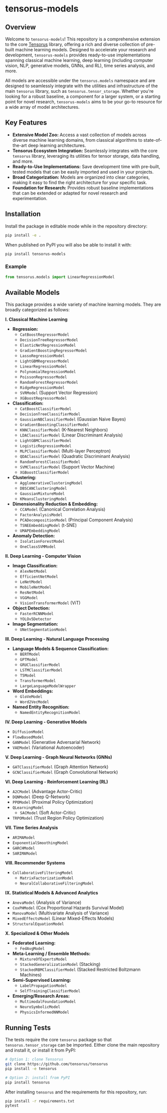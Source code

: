 # tensorus-models

## Overview
Welcome to `tensorus-models`! This repository is a comprehensive extension to the core [Tensorus](https://github.com/tensorus/tensorus) library, offering a rich and diverse collection of pre-built machine learning models. Designed to accelerate your research and development, `tensorus-models` provides ready-to-use implementations spanning classical machine learning, deep learning (including computer vision, NLP, generative models, GNNs, and RL), time series analysis, and more.

All models are accessible under the `tensorus.models` namespace and are designed to seamlessly integrate with the utilities and infrastructure of the main `tensorus` library, such as `tensorus.tensor_storage`. Whether you're looking for a robust baseline, a component for a larger system, or a starting point for novel research, `tensorus-models` aims to be your go-to resource for a wide array of model architectures.


## Key Features

*   **Extensive Model Zoo:** Access a vast collection of models across diverse machine learning domains, from classical algorithms to state-of-the-art deep learning architectures.
*   **Tensorus Ecosystem Integration:** Seamlessly integrates with the core `tensorus` library, leveraging its utilities for tensor storage, data handling, and more.
*   **Ready-to-Use Implementations:** Save development time with pre-built, tested models that can be easily imported and used in your projects.
*   **Broad Categorization:** Models are organized into clear categories, making it easy to find the right architecture for your specific task.
*   **Foundation for Research:** Provides robust baseline implementations that can be extended or adapted for novel research and experimentation.

## Installation

Install the package in editable mode while in the repository directory:

```bash
pip install -e .
```

When published on PyPI you will also be able to install it with:

```bash
pip install tensorus-models
```

### Example

```python
from tensorus.models import LinearRegressionModel
```

## Available Models

This package provides a wide variety of machine learning models. They are broadly categorized as follows:

**I. Classical Machine Learning**

*   **Regression:**
    *   `CatBoostRegressorModel`
    *   `DecisionTreeRegressorModel`
    *   `ElasticNetRegressionModel`
    *   `GradientBoostingRegressorModel`
    *   `LassoRegressionModel`
    *   `LightGBMRegressorModel`
    *   `LinearRegressionModel`
    *   `PolynomialRegressionModel`
    *   `PoissonRegressorModel`
    *   `RandomForestRegressorModel`
    *   `RidgeRegressionModel`
    *   `SVRModel` (Support Vector Regression)
    *   `XGBoostRegressorModel`
*   **Classification:**
    *   `CatBoostClassifierModel`
    *   `DecisionTreeClassifierModel`
    *   `GaussianNBClassifierModel` (Gaussian Naive Bayes)
    *   `GradientBoostingClassifierModel`
    *   `KNNClassifierModel` (K-Nearest Neighbors)
    *   `LDAClassifierModel` (Linear Discriminant Analysis)
    *   `LightGBMClassifierModel`
    *   `LogisticRegressionModel`
    *   `MLPClassifierModel` (Multi-layer Perceptron)
    *   `QDAClassifierModel` (Quadratic Discriminant Analysis)
    *   `RandomForestClassifierModel`
    *   `SVMClassifierModel` (Support Vector Machine)
    *   `XGBoostClassifierModel`
*   **Clustering:**
    *   `AgglomerativeClusteringModel`
    *   `DBSCANClusteringModel`
    *   `GaussianMixtureModel`
    *   `KMeansClusteringModel`
*   **Dimensionality Reduction & Embedding:**
    *   `CCAModel` (Canonical Correlation Analysis)
    *   `FactorAnalysisModel`
    *   `PCADecompositionModel` (Principal Component Analysis)
    *   `TSNEEmbeddingModel` (t-SNE)
    *   `UMAPEmbeddingModel`
*   **Anomaly Detection:**
    *   `IsolationForestModel`
    *   `OneClassSVMModel`

**II. Deep Learning - Computer Vision**

*   **Image Classification:**
    *   `AlexNetModel`
    *   `EfficientNetModel`
    *   `LeNetModel`
    *   `MobileNetModel`
    *   `ResNetModel`
    *   `VGGModel`
    *   `VisionTransformerModel` (ViT)
*   **Object Detection:**
    *   `FasterRCNNModel`
    *   `YOLOv5Detector`
*   **Image Segmentation:**
    *   `UNetSegmentationModel`

**III. Deep Learning - Natural Language Processing**

*   **Language Models & Sequence Classification:**
    *   `BERTModel`
    *   `GPTModel`
    *   `GRUClassifierModel`
    *   `LSTMClassifierModel`
    *   `T5Model`
    *   `TransformerModel`
    *   `LargeLanguageModelWrapper`
*   **Word Embeddings:**
    *   `GloVeModel`
    *   `Word2VecModel`
*   **Named Entity Recognition:**
    *   `NamedEntityRecognitionModel`

**IV. Deep Learning - Generative Models**

*   `DiffusionModel`
*   `FlowBasedModel`
*   `GANModel` (Generative Adversarial Network)
*   `VAEModel` (Variational Autoencoder)

**V. Deep Learning - Graph Neural Networks (GNNs)**

*   `GATClassifierModel` (Graph Attention Network)
*   `GCNClassifierModel` (Graph Convolutional Network)

**VI. Deep Learning - Reinforcement Learning (RL)**

*   `A2CModel` (Advantage Actor-Critic)
*   `DQNModel` (Deep Q-Network)
*   `PPOModel` (Proximal Policy Optimization)
*   `QLearningModel`
    *   `SACModel` (Soft Actor-Critic)
*   `TRPOModel` (Trust Region Policy Optimization)

**VII. Time Series Analysis**

*   `ARIMAModel`
*   `ExponentialSmoothingModel`
*   `GARCHModel`
*   `SARIMAModel`

**VIII. Recommender Systems**

*   `CollaborativeFilteringModel`
    *   `MatrixFactorizationModel`
    *   `NeuralCollaborativeFilteringModel`

**IX. Statistical Models & Advanced Analytics**

*   `AnovaModel` (Analysis of Variance)
*   `CoxPHModel` (Cox Proportional Hazards Survival Model)
*   `ManovaModel` (Multivariate Analysis of Variance)
*   `MixedEffectsModel` (Linear Mixed-Effects Models)
*   `StructuralEquationModel`

**X. Specialized & Other Models**

*   **Federated Learning:**
    *   `FedAvgModel`
*   **Meta-Learning / Ensemble Methods:**
    *   `MixtureOfExpertsModel`
    *   `StackedGeneralizationModel` (Stacking)
    *   `StackedRBMClassifierModel` (Stacked Restricted Boltzmann Machines)
*   **Semi-Supervised Learning:**
    *   `LabelPropagationModel`
    *   `SelfTrainingClassifierModel`
*   **Emerging/Research Areas:**
    *   `MultimodalFoundationModel`
    *   `NeuroSymbolicModel`
    *   `PhysicsInformedNNModel`

## Running Tests

The tests require the core `tensorus` package so that `tensorus.tensor_storage` can be imported. Either clone the main repository and install it, or install it from PyPI:

```bash
# Option 1: clone Tensorus
git clone https://github.com/tensorus/tensorus
pip install -e tensorus

# Option 2: install from PyPI
pip install tensorus
```

After installing `tensorus` and the requirements for this repository, run:

```bash
pip install -r requirements.txt
pytest
```
